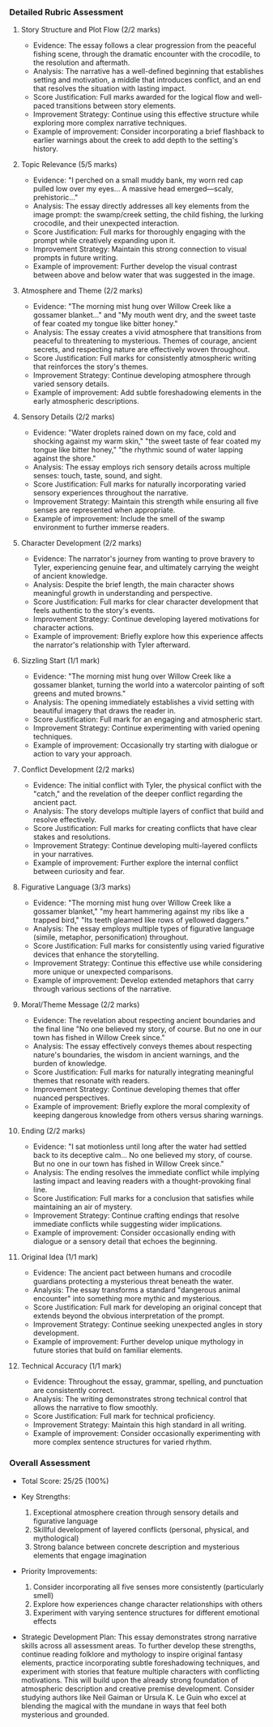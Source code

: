 ### Detailed Rubric Assessment

1. Story Structure and Plot Flow (2/2 marks)
   - Evidence: The essay follows a clear progression from the peaceful fishing scene, through the dramatic encounter with the crocodile, to the resolution and aftermath.
   - Analysis: The narrative has a well-defined beginning that establishes setting and motivation, a middle that introduces conflict, and an end that resolves the situation with lasting impact.
   - Score Justification: Full marks awarded for the logical flow and well-paced transitions between story elements.
   - Improvement Strategy: Continue using this effective structure while exploring more complex narrative techniques.
   - Example of improvement: Consider incorporating a brief flashback to earlier warnings about the creek to add depth to the setting's history.

2. Topic Relevance (5/5 marks)
   - Evidence: "I perched on a small muddy bank, my worn red cap pulled low over my eyes... A massive head emerged—scaly, prehistoric..."
   - Analysis: The essay directly addresses all key elements from the image prompt: the swamp/creek setting, the child fishing, the lurking crocodile, and their unexpected interaction.
   - Score Justification: Full marks for thoroughly engaging with the prompt while creatively expanding upon it.
   - Improvement Strategy: Maintain this strong connection to visual prompts in future writing.
   - Example of improvement: Further develop the visual contrast between above and below water that was suggested in the image.

3. Atmosphere and Theme (2/2 marks)
   - Evidence: "The morning mist hung over Willow Creek like a gossamer blanket..." and "My mouth went dry, and the sweet taste of fear coated my tongue like bitter honey."
   - Analysis: The essay creates a vivid atmosphere that transitions from peaceful to threatening to mysterious. Themes of courage, ancient secrets, and respecting nature are effectively woven throughout.
   - Score Justification: Full marks for consistently atmospheric writing that reinforces the story's themes.
   - Improvement Strategy: Continue developing atmosphere through varied sensory details.
   - Example of improvement: Add subtle foreshadowing elements in the early atmospheric descriptions.

4. Sensory Details (2/2 marks)
   - Evidence: "Water droplets rained down on my face, cold and shocking against my warm skin," "the sweet taste of fear coated my tongue like bitter honey," "the rhythmic sound of water lapping against the shore."
   - Analysis: The essay employs rich sensory details across multiple senses: touch, taste, sound, and sight.
   - Score Justification: Full marks for naturally incorporating varied sensory experiences throughout the narrative.
   - Improvement Strategy: Maintain this strength while ensuring all five senses are represented when appropriate.
   - Example of improvement: Include the smell of the swamp environment to further immerse readers.

5. Character Development (2/2 marks)
   - Evidence: The narrator's journey from wanting to prove bravery to Tyler, experiencing genuine fear, and ultimately carrying the weight of ancient knowledge.
   - Analysis: Despite the brief length, the main character shows meaningful growth in understanding and perspective.
   - Score Justification: Full marks for clear character development that feels authentic to the story's events.
   - Improvement Strategy: Continue developing layered motivations for character actions.
   - Example of improvement: Briefly explore how this experience affects the narrator's relationship with Tyler afterward.

6. Sizzling Start (1/1 mark)
   - Evidence: "The morning mist hung over Willow Creek like a gossamer blanket, turning the world into a watercolor painting of soft greens and muted browns."
   - Analysis: The opening immediately establishes a vivid setting with beautiful imagery that draws the reader in.
   - Score Justification: Full mark for an engaging and atmospheric start.
   - Improvement Strategy: Continue experimenting with varied opening techniques.
   - Example of improvement: Occasionally try starting with dialogue or action to vary your approach.

7. Conflict Development (2/2 marks)
   - Evidence: The initial conflict with Tyler, the physical conflict with the "catch," and the revelation of the deeper conflict regarding the ancient pact.
   - Analysis: The story develops multiple layers of conflict that build and resolve effectively.
   - Score Justification: Full marks for creating conflicts that have clear stakes and resolutions.
   - Improvement Strategy: Continue developing multi-layered conflicts in your narratives.
   - Example of improvement: Further explore the internal conflict between curiosity and fear.

8. Figurative Language (3/3 marks)
   - Evidence: "The morning mist hung over Willow Creek like a gossamer blanket," "my heart hammering against my ribs like a trapped bird," "Its teeth gleamed like rows of yellowed daggers."
   - Analysis: The essay employs multiple types of figurative language (simile, metaphor, personification) throughout.
   - Score Justification: Full marks for consistently using varied figurative devices that enhance the storytelling.
   - Improvement Strategy: Continue this effective use while considering more unique or unexpected comparisons.
   - Example of improvement: Develop extended metaphors that carry through various sections of the narrative.

9. Moral/Theme Message (2/2 marks)
   - Evidence: The revelation about respecting ancient boundaries and the final line "No one believed my story, of course. But no one in our town has fished in Willow Creek since."
   - Analysis: The essay effectively conveys themes about respecting nature's boundaries, the wisdom in ancient warnings, and the burden of knowledge.
   - Score Justification: Full marks for naturally integrating meaningful themes that resonate with readers.
   - Improvement Strategy: Continue developing themes that offer nuanced perspectives.
   - Example of improvement: Briefly explore the moral complexity of keeping dangerous knowledge from others versus sharing warnings.

10. Ending (2/2 marks)
    - Evidence: "I sat motionless until long after the water had settled back to its deceptive calm... No one believed my story, of course. But no one in our town has fished in Willow Creek since."
    - Analysis: The ending resolves the immediate conflict while implying lasting impact and leaving readers with a thought-provoking final line.
    - Score Justification: Full marks for a conclusion that satisfies while maintaining an air of mystery.
    - Improvement Strategy: Continue crafting endings that resolve immediate conflicts while suggesting wider implications.
    - Example of improvement: Consider occasionally ending with dialogue or a sensory detail that echoes the beginning.

11. Original Idea (1/1 mark)
    - Evidence: The ancient pact between humans and crocodile guardians protecting a mysterious threat beneath the water.
    - Analysis: The essay transforms a standard "dangerous animal encounter" into something more mythic and mysterious.
    - Score Justification: Full mark for developing an original concept that extends beyond the obvious interpretation of the prompt.
    - Improvement Strategy: Continue seeking unexpected angles in story development.
    - Example of improvement: Further develop unique mythology in future stories that build on familiar elements.

12. Technical Accuracy (1/1 mark)
    - Evidence: Throughout the essay, grammar, spelling, and punctuation are consistently correct.
    - Analysis: The writing demonstrates strong technical control that allows the narrative to flow smoothly.
    - Score Justification: Full mark for technical proficiency.
    - Improvement Strategy: Maintain this high standard in all writing.
    - Example of improvement: Consider occasionally experimenting with more complex sentence structures for varied rhythm.

### Overall Assessment

- Total Score: 25/25 (100%)
- Key Strengths:
  1. Exceptional atmosphere creation through sensory details and figurative language
  2. Skillful development of layered conflicts (personal, physical, and mythological)
  3. Strong balance between concrete description and mysterious elements that engage imagination

- Priority Improvements:
  1. Consider incorporating all five senses more consistently (particularly smell)
  2. Explore how experiences change character relationships with others
  3. Experiment with varying sentence structures for different emotional effects

- Strategic Development Plan:
  This essay demonstrates strong narrative skills across all assessment areas. To further develop these strengths, continue reading folklore and mythology to inspire original fantasy elements, practice incorporating subtle foreshadowing techniques, and experiment with stories that feature multiple characters with conflicting motivations. This will build upon the already strong foundation of atmospheric description and creative premise development. Consider studying authors like Neil Gaiman or Ursula K. Le Guin who excel at blending the magical with the mundane in ways that feel both mysterious and grounded.